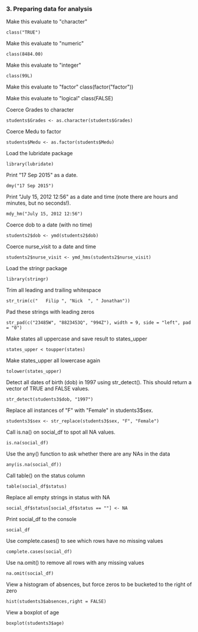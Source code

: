 ### 3. Preparing data for analysis
Make this evaluate to "character"
```
class("TRUE")
```
Make this evaluate to "numeric"
```
class(8484.00)
```
Make this evaluate to "integer"
```
class(99L)
```
Make this evaluate to "factor"
class(factor("factor"))

Make this evaluate to "logical"
class(FALSE)

Coerce Grades to character
```
students$Grades <- as.character(students$Grades)
```
Coerce Medu to factor
```
students$Medu <- as.factor(students$Medu)
```
Load the lubridate package
```
library(lubridate)
```

Print "17 Sep 2015" as a date.
```
dmy("17 Sep 2015")
```

Print "July 15, 2012 12:56" as a date and time (note there are hours and minutes, but no seconds!).
```
mdy_hm("July 15, 2012 12:56")
```

Coerce dob to a date (with no time)
```
students2$dob <- ymd(students2$dob)
```

Coerce nurse_visit to a date and time
```
students2$nurse_visit <- ymd_hms(students2$nurse_visit)
```
Load the stringr package
```
library(stringr)
```

Trim all leading and trailing whitespace
```
str_trim(c("   Filip ", "Nick  ", " Jonathan"))
```
Pad these strings with leading zeros
```
str_pad(c("23485W", "8823453Q", "994Z"), width = 9, side = "left", pad = "0")
```
Make states all uppercase and save result to states_upper
```
states_upper < toupper(states)
```

Make states_upper all lowercase again
```
tolower(states_upper)
```
Detect all dates of birth (dob) in 1997 using str_detect(). This should return a vector of TRUE and FALSE values.
```
str_detect(students3$dob, "1997")
```
Replace all instances of "F" with "Female" in students3$sex.
```
students3$sex <- str_replace(students3$sex, "F", "Female")
```
Call is.na() on social_df to spot all NA values.
```
is.na(social_df)
```

Use the any() function to ask whether there are any NAs in the data
```
any(is.na(social_df))
```

Call table() on the status column
```
table(social_df$status)
```

Replace all empty strings in status with NA
```
social_df$status[social_df$status == ""] <- NA
```
Print social_df to the console
```
social_df
```
Use complete.cases() to see which rows have no missing values
```
complete.cases(social_df)
```

Use na.omit() to remove all rows with any missing values
```
na.omit(social_df)
```
View a histogram of absences, but force zeros to be bucketed to the right of zero
```
hist(students3$absences,right = FALSE)
```
View a boxplot of age
```
boxplot(students3$age)
```
